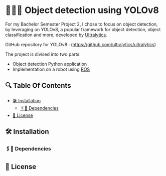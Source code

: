 # 👩‍💻📸 Object detection using YOLOv8

For my Bachelor Semester Project 2, I chose to focus on object detection, by leveraging on YOLOv8, 
a popular framework for object detection, object classification and more, developed by [Ultralytics](https://github.com/ultralytics).

GitHub repository for YOLOv8 : (https://github.com/ultralytics/ultralytics)

The project is divised into two parts:
* Object detection Python application
* Implementation on a robot using [ROS](https://www.ros.org/)

## 🔍 Table Of Contents

- [🛠 Installation](#installation)
  - [🖇️🔧 Dependencies](#dependencies)
- [🧾 License](#license)

## 🛠️ Installation <a id="installation"></a>

### 🖇️🔧 Dependencies <a id="dependencies"></a>

## 🧾 License <a id="license"></a>



